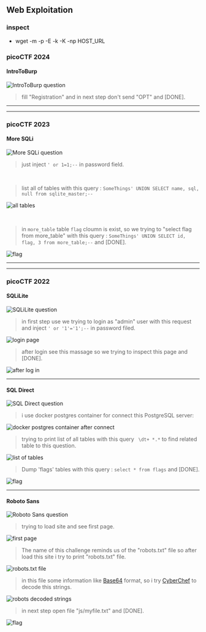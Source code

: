 ## Web Exploitation

### inspect
  - wget -m -p -E -k -K -np HOST_URL



### picoCTF 2024
#### IntroToBurp
![IntroToBurp question](img/IntroToBurp-q.png)

> fill "Registration" and in next step don't send "OPT" and [DONE].

---
---
### picoCTF 2023
#### More SQLi
![More SQLi question](img/MoreSQLi-q.png)

> just inject `' or 1=1;--` in password field.

<br>

> list all of tables with this query : `SomeThings' UNION SELECT name, sql, null from sqlite_master;--`

![all tables](img/MoreSQLi-1.png)

<br>

> in `more_table` table `flag` cloumn is exist, so we trying to "select flag from more_table" with this query : `SomeThings' UNION SELECT id, flag, 3 from more_table;--` and [DONE].

![flag](img/MoreSQLi-2.png)

---
---
### picoCTF 2022
#### SQLiLite
![SQLiLite question](img/SQLiLite-q.png)

> in first step use we trying to login as "admin" user with this request and inject `' or '1'='1';--` in password filed.

![login page](img/SQLiLite-1.png)

> after login see this massage so we trying to inspect this page and [DONE].

![after log in](img/SQLiLite-2.png)

---
#### SQL Direct
![SQL Direct question](img/SQLDirect-q.png)

> i use docker postgres container for connect this PostgreSQL server:

![docker postgres container after connect](img/SQLDirect-1.png)

> trying to print list of all tables with this query ` \dt+ *.*` to find related table to this question.

![list of tables](img/SQLDirect-2.png)

> Dump 'flags' tables with this query : `select * from flags` and [DONE].

![flag](img/SQLDirect-3.png)

---
#### Roboto Sans
![Roboto Sans question](img/RobotoSans-q.png)

> trying to load site and see first page.

![first page](img/RobotoSans-1.png)

> The name of this challenge reminds us of the "robots.txt" file so after load this site i try to print "robots.txt"‌ file.

![robots.txt file ](img/RobotoSans-2.png)

> in this file some information like [Base64](https://en.wikipedia.org/wiki/Base64) format, so i try [CyberChef](https://gchq.github.io/CyberChef/) to decode this strings.

![robots decoded strings](img/RobotoSans-3.png)

> in next step open file "js/myfile.txt" and [DONE].

![flag](img/RobotoSans-4.png)
